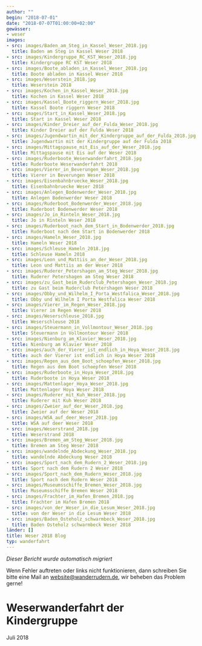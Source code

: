 ```yaml
---
author: ""
begin: "2018-07-01"
date: "2018-07-07T01:00:00+02:00"
gewässer:
- weser
images:
- src: images/Baden_am_Steg_in_Kassel_Weser_2018.jpg
  title: Baden am Steg in Kassel Weser 2018
- src: images/Kindergruppe_RC_KST_Weser_2018.jpg
  title: Kindergruppe RC KST Weser 2018
- src: images/Boote_abladen_in_Kassel_Weser_2018.jpg
  title: Boote abladen in Kassel Weser 2018
- src: images/Weserstein_2018.jpg
  title: Weserstein 2018
- src: images/Kochen_in_Kassel_Weser_2018.jpg
  title: Kochen in Kassel Weser 2018
- src: images/Kassel_Boote_riggern_Weser_2018.jpg
  title: Kassel Boote riggern Weser 2018
- src: images/Start_in_Kassel_Weser_2018.jpg
  title: Start in Kassel Weser 2018
- src: images/Kinder_Dreier_auf_der_Fulda_Weser_2018.jpg
  title: Kinder Dreier auf der Fulda Weser 2018
- src: images/Jugendwartin_mit_der_Kindergruppe_auf_der_Fulda_2018.jpg
  title: Jugendwartin mit der Kindergruppe auf der Fulda 2018
- src: images/Mittagspause_mit_Eis_auf_der_Weser_2018.jpg
  title: Mittagspause mit Eis auf der Weser 2018
- src: images/Ruderboote_Weserwanderfahrt_2018.jpg
  title: Ruderboote Weserwanderfahrt 2018
- src: images/Vierer_in_Beverungen_Weser_2018.jpg
  title: Vierer in Beverungen Weser 2018
- src: images/Eisenbahnbruecke_Weser_2018.jpg
  title: Eisenbahnbruecke Weser 2018
- src: images/Anlegen_Bodenwerder_Weser_2018.jpg
  title: Anlegen Bodenwerder Weser 2018
- src: images/Ruderboot_Bodenwerder_Weser_2018.jpg
  title: Ruderboot Bodenwerder Weser 2018
- src: images/Jo_in_Rinteln_Weser_2018.jpg
  title: Jo in Rinteln Weser 2018
- src: images/Ruderboot_nach_dem_Start_in_Bodenwerder_2018.jpg
  title: Ruderboot nach dem Start in Bodenwerder 2018
- src: images/Hameln_Weser_2018.jpg
  title: Hameln Weser 2018
- src: images/Schleuse_Hameln_2018.jpg
  title: Schleuse Hameln 2018
- src: images/Leon_und_Mattiis_an_der_Weser_2018.jpg
  title: Leon und Mattiis an der Weser 2018
- src: images/Ruderer_Petershagen_am_Steg_Weser_2018.jpg
  title: Ruderer Petershagen am Steg Weser 2018
- src: images/zu_Gast_beim_Ruderclub_Petershagen_Weser_2018.jpg
  title: zu Gast beim Ruderclub Petershagen Weser 2018
- src: images/Obby_und_Wilhelm_I_Porta_Westfalica_Weser_2018.jpg
  title: Obby und Wilhelm I Porta Westfalica Weser 2018
- src: images/Vierer_im_Regen_Weser_2018.jpg
  title: Vierer im Regen Weser 2018
- src: images/Weserschleuse_2018.jpg
  title: Weserschleuse 2018
- src: images/Steuermann_in_Vollmontour_Weser_2018.jpg
  title: Steuermann in Vollmontour Weser 2018
- src: images/Nienburg_am_Klavier_Weser_2018.jpg
  title: Nienburg am Klavier Weser 2018
- src: images/auch_der_Vierer_ist_endlich_in_Hoya_Weser_2018.jpg
  title: auch der Vierer ist endlich in Hoya Weser 2018
- src: images/Regen_aus_dem_Boot_schoepfen_Weser_2018.jpg
  title: Regen aus dem Boot schoepfen Weser 2018
- src: images/Ruderboote_in_Hoya_Weser_2018.jpg
  title: Ruderboote in Hoya Weser 2018
- src: images/Mattenlager_Hoya_Weser_2018.jpg
  title: Mattenlager Hoya Weser 2018
- src: images/Ruderer_mit_Kuh_Weser_2018.jpg
  title: Ruderer mit Kuh Weser 2018
- src: images/Zweier_auf_der_Weser_2018.jpg
  title: Zweier auf der Weser 2018
- src: images/WSA_auf_deer_Weser_2018.jpg
  title: WSA auf deer Weser 2018
- src: images/Weserstrand_2018.jpg
  title: Weserstrand 2018
- src: images/Bremen_am_Steg_Weser_2018.jpg
  title: Bremen am Steg Weser 2018
- src: images/wandelnde_Abdeckung_Weser_2018.jpg
  title: wandelnde Abdeckung Weser 2018
- src: images/Sport_nach_dem_Rudern_2_Weser_2018.jpg
  title: Sport nach dem Rudern 2 Weser 2018
- src: images/Sport_nach_dem_Rudern_Weser_2018.jpg
  title: Sport nach dem Rudern Weser 2018
- src: images/Museumsschiffe_Bremen_Weser_2018.jpg
  title: Museumsschiffe Bremen Weser 2018
- src: images/Frachter_im_Hafen_Bremen_2018.jpg
  title: Frachter im Hafen Bremen 2018
- src: images/von_der_Weser_in_die_Lesum_Weser_2018.jpg
  title: von der Weser in die Lesum Weser 2018
- src: images/Baden_Osteholz_schwarmbeck_Weser_2018.jpg
  title: Baden Osteholz schwarmbeck Weser 2018
länder: []
title: Weser 2018 Blog
typ: wanderfahrt
---
```



*Dieser Bericht wurde automatisch migriert*

Wenn Fehler auftreten oder links nicht funktionieren, dann schreiben Sie bitte eine Mail an website@wanderrudern.de, wir beheben das Problem gerne!



# Weserwanderfahrt der Kindergruppe


Juli 2018